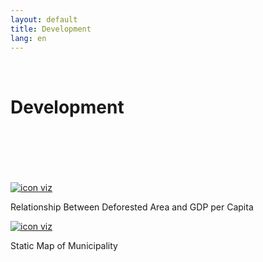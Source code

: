 ```yaml
---
layout: default
title: Development
lang: en
---
```


<link rel="stylesheet" href="style.css">

<br>

<h1 class="title-about">Development</h1>

<br>
<br>
<br>
<br>
<br>

<div class="imagens-container">
   <div class="icone-bloco">
    <a href="{{ site.baseurl }}/en/viz/relacao-area-desmatada-e-pibpc" target="_blank" rel="noopener noreferrer">
      <img src="{{ site.baseurl }}/assets/img/icons_viz/icon_relacao_area_desmatada_e_pibpc.png" alt="icon viz">
    </a><br>
    <p>Relationship Between Deforested Area and GDP per Capita</p>
   </div>

   <div class="icone-bloco">
    <a href="{{ site.baseurl }}/en/viz/mapa-estatico-dos-municipios" target="_blank" rel="noopener noreferrer">
      <img src="{{ site.baseurl }}/assets/img/icons_viz/icon_map_estatico_mun.png" alt="icon viz">
    </a><br>
    <p>Static Map of Municipality</p>
   </div>
<!--
   <div class="icone-bloco">
    <a href="{{ site.baseurl }}/en/viz/mapa-desenvolvimento-municipios" target="_blank" rel="noopener noreferrer">
      <img src="{{ site.baseurl }}/assets/img/icons_viz/sem imagem.png" alt="icon viz">
    </a><br>
    <p>Map of Development by Municipality in the Legal Amazon</p>
   </div>
-->
</div>
</div>

<br>
<br>
<br>
<br>
